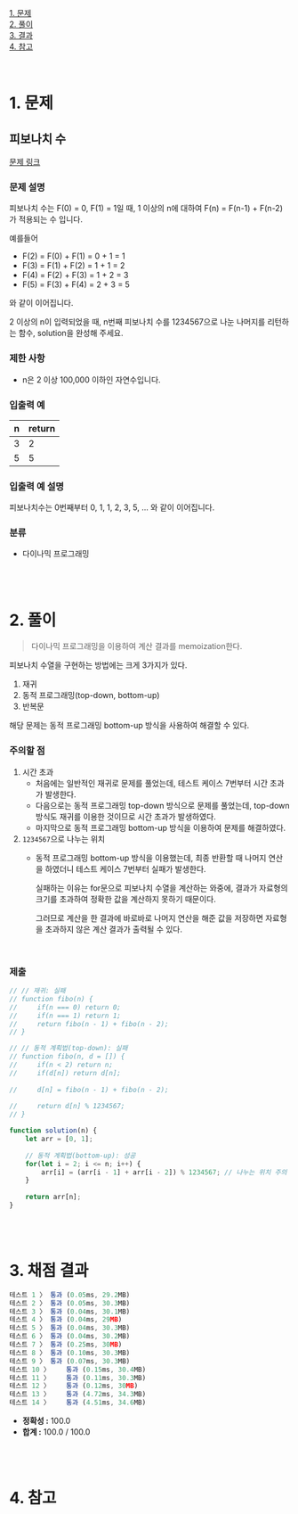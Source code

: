[1. 문제](#1-문제)  
[2. 풀이](#2-풀이)  
[3. 결과](#3-결과)  
[4. 참고](#4-참고)  

<br>

# 1. 문제

## 피보나치 수

[문제 링크](https://programmers.co.kr/learn/courses/30/lessons/12945)

### 문제 설명

피보나치 수는 F(0) = 0, F(1) = 1일 때, 1 이상의 n에 대하여 F(n) = F(n-1) + F(n-2) 가 적용되는 수 입니다.

예를들어

- F(2) = F(0) + F(1) = 0 + 1 = 1
- F(3) = F(1) + F(2) = 1 + 1 = 2
- F(4) = F(2) + F(3) = 1 + 2 = 3
- F(5) = F(3) + F(4) = 2 + 3 = 5

와 같이 이어집니다.

2 이상의 n이 입력되었을 때, n번째 피보나치 수를 1234567으로 나눈 나머지를 리턴하는 함수, solution을 완성해 주세요.

### 제한 사항

- n은 2 이상 100,000 이하인 자연수입니다.

### 입출력 예
|n|return|
|-|-|
|3|2|
|5|5|

### 입출력 예 설명

피보나치수는 0번째부터 0, 1, 1, 2, 3, 5, ... 와 같이 이어집니다.

### 분류

- 다이나믹 프로그래밍

<br><br>

# 2. 풀이

> 다이나믹 프로그래밍을 이용하여 계산 결과를 memoization한다.
> 

피보나치 수열을 구현하는 방법에는 크게 3가지가 있다.

1. 재귀
2. 동적 프로그래밍(top-down, bottom-up)
3. 반복문

해당 문제는 동적 프로그래밍 bottom-up 방식을 사용하여 해결할 수 있다.

### 주의할 점

1. 시간 초과
    - 처음에는 일반적인 재귀로 문제를 풀었는데, 테스트 케이스 7번부터 시간 초과가 발생한다.
    - 다음으로는 동적 프로그래밍 top-down 방식으로 문제를 풀었는데, top-down 방식도 재귀를 이용한 것이므로 시간 초과가 발생하였다.
    - 마지막으로 동적 프로그래밍 bottom-up 방식을 이용하여 문제를 해결하였다.
2. `1234567`으로 나누는 위치
    - 동적 프로그래밍 bottom-up 방식을 이용했는데, 최종 반환할 때 나머지 연산을 하였더니 테스트 케이스 7번부터 실패가 발생한다.
        
        실패하는 이유는 for문으로 피보나치 수열을 계산하는 와중에, 결과가 자료형의 크기를 초과하여 정확한 값을 계산하지 못하기 때문이다.
        
        그러므로 계산을 한 결과에 바로바로 나머지 연산을 해준 값을 저장하면 자료형을 초과하지 않은 계산 결과가 출력될 수 있다.
        

<br>

### 제출

```jsx
// // 재귀: 실패
// function fibo(n) {
//     if(n === 0) return 0;
//     if(n === 1) return 1;
//     return fibo(n - 1) + fibo(n - 2);
// }

// // 동적 계획법(top-down): 실패
// function fibo(n, d = []) {
//     if(n < 2) return n;
//     if(d[n]) return d[n];
    
//     d[n] = fibo(n - 1) + fibo(n - 2);
    
//     return d[n] % 1234567;
// }

function solution(n) {
    let arr = [0, 1];
    
    // 동적 계획법(bottom-up): 성공
    for(let i = 2; i <= n; i++) {
        arr[i] = (arr[i - 1] + arr[i - 2]) % 1234567; // 나누는 위치 주의
    }
    
    return arr[n];
}
```

<br><br>

# 3. 채점 결과

```jsx
테스트 1 〉	통과 (0.05ms, 29.2MB)
테스트 2 〉	통과 (0.05ms, 30.3MB)
테스트 3 〉	통과 (0.04ms, 30.1MB)
테스트 4 〉	통과 (0.04ms, 29MB)
테스트 5 〉	통과 (0.04ms, 30.3MB)
테스트 6 〉	통과 (0.04ms, 30.2MB)
테스트 7 〉	통과 (0.25ms, 30MB)
테스트 8 〉	통과 (0.10ms, 30.3MB)
테스트 9 〉	통과 (0.07ms, 30.3MB)
테스트 10 〉	통과 (0.15ms, 30.4MB)
테스트 11 〉	통과 (0.11ms, 30.3MB)
테스트 12 〉	통과 (0.12ms, 30MB)
테스트 13 〉	통과 (4.72ms, 34.3MB)
테스트 14 〉	통과 (4.51ms, 34.6MB)
```

- **정확성 :** 100.0
- **합계 :** 100.0 / 100.0

<br><br>

# 4. 참고
